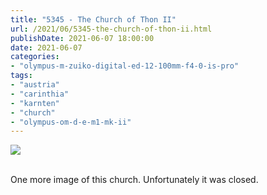 ```yaml
---
title: "5345 - The Church of Thon II"
url: /2021/06/5345-the-church-of-thon-ii.html
publishDate: 2021-06-07 18:00:00
date: 2021-06-07
categories:
- "olympus-m-zuiko-digital-ed-12-100mm-f4-0-is-pro"
tags:
- "austria"
- "carinthia"
- "karnten"
- "church"
- "olympus-om-d-e-m1-mk-ii"
---
```

<div class="container">
<div class="center"><a target="_blank" href="https://d25zfm9zpd7gm5.cloudfront.net/1200x1200/2019/20190427_123500_lr.jpg"><img class="webfeedsFeaturedVisual" src="https://d25zfm9zpd7gm5.cloudfront.net/0600x0600/2019/20190427_123500_lr.jpg" /></a></div>
</div>
<br />

One more image of this church. Unfortunately it was closed. 
